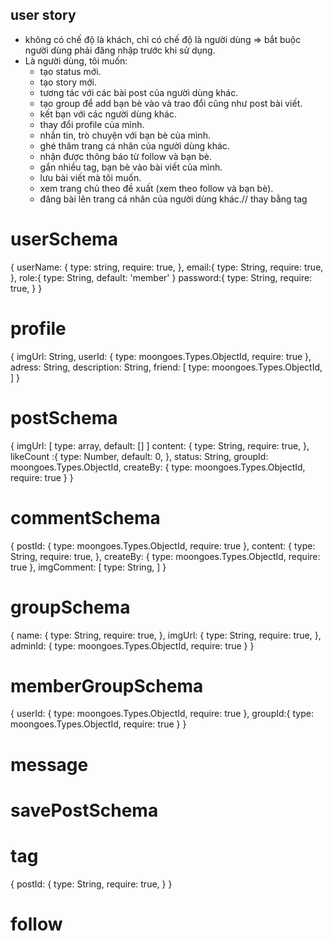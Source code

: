 ## user story
- không có chế độ là khách, chỉ có chế độ là người dùng => bắt buộc người dùng phải đăng nhập trước khi sử dụng.
- Là người dùng, tôi muốn:
  + tạo status mới.
  + tạo story mới.
  + tương tác với các bài post của người dùng khác.
  + tạo group để add bạn bè vào và trao đổi cũng như post bài viết.
  + kết bạn với các người dùng khác.
  + thay đổi profile của mình.
  + nhắn tin, trò chuyện với bạn bè của mình.
  + ghé thăm trang cá nhân của người dùng khác.
  + nhận được thông báo từ follow và bạn bè.
  + gắn nhiều tag, bạn bè vào bài viết của mình.
  + lưu bài viết mà tôi muốn.
  + xem trang chủ theo đề xuất (xem theo follow và bạn bè).
  + đăng bài lên trang cá nhân của người dùng khác.// thay bằng tag


# userSchema
{
    userName: {
        type: string,
        require: true,
    },
    email:{
        type: String,
        require: true,
    },
    role:{
        type: String,
        default: 'member'
    }
    password:{
        type: String,
        require: true,
    }
}

# profile

{
    imgUrl: String,
    userId: {
        type: moongoes.Types.ObjectId,
        require: true
    },
    adress: String,
    description: String,
    friend: [
        type: moongoes.Types.ObjectId,
    ]
}

# postSchema

{
    imgUrl: [
        type: array,
        default: []
    ]
    content: {
        type: String,
        require: true,
    },
    likeCount :{
        type: Number,
        default: 0,
    },
    status: String,
    groupId: moongoes.Types.ObjectId,
    createBy: {
        type: moongoes.Types.ObjectId,
        require: true
    }
}

# commentSchema

{
    postId: {
        type: moongoes.Types.ObjectId,
        require: true
    },
    content: {
        type: String,
        require: true,
    },
    createBy: {
        type: moongoes.Types.ObjectId,
        require: true
    },
    imgComment: [
        type: String,
    ]
}

# groupSchema

{
    name: {
        type: String,
        require: true,
    },
    imgUrl: {
        type: String,
        require: true,
    },
    adminId: {
        type: moongoes.Types.ObjectId,
        require: true
    }
}

# memberGroupSchema
{
    userId: {
        type: moongoes.Types.ObjectId,
        require: true
    },
    groupId:{
        type: moongoes.Types.ObjectId,
        require: true
    }
}

# message

# savePostSchema


# tag
{
    postId: {
        type: String,
        require: true,
    }
}

# follow



